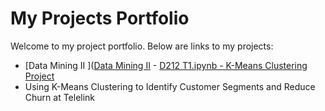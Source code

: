 # My Projects Portfolio

Welcome to my project portfolio. Below are links to my projects:

- [Data Mining II ]([Data Mining II](https://github.com/marspier/Task1) - [D212 T1.ipynb - K-Means Clustering Project](https://github.com/marspier/Task1/blob/main/D212%20T1.ipynb)
 - Using K-Means Clustering to Identify Customer Segments and Reduce Churn at Telelink


